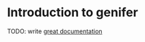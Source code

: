 # Introduction to genifer

TODO: write [great documentation](http://jacobian.org/writing/what-to-write/)
